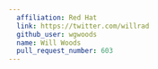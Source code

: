 ```yaml
---
  affiliation: Red Hat
  link: https://twitter.com/willrad
  github_user: wgwoods
  name: Will Woods
  pull_request_number: 603
---
```

